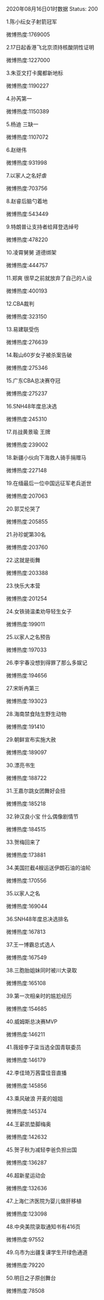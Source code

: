2020年08月16日01时数据
Status: 200

1.陈小纭女子射箭冠军

微博热度:1769005

2.17日起香港飞北京须持核酸阴性证明

微博热度:1227000

3.朱亚文打卡魔都新地标

微博热度:1190227

4.孙芮第一

微博热度:1150389

5.杨迪 三缺一

微博热度:1107072

6.赵继伟

微博热度:931998

7.以家人之名好虐

微博热度:703756

8.赵睿后脑勺着地

微博热度:543449

9.特朗普让支持者给拜登选绰号

微博热度:478220

10.凌霄舅舅 道德绑架

微博热度:444757

11.郑爽 很早之前就放弃了自己的人设

微博热度:400193

12.CBA裁判

微博热度:323150

13.易建联受伤

微博热度:276639

14.鞍山60岁女子被杀案告破

微博热度:275346

15.广东CBA总决赛夺冠

微博热度:275237

16.SNH48年度总决选

微博热度:245310

17.肖战黄景瑜 王牌

微博热度:239002

18.新疆小伙向下海救人骑手捐赠马

微博热度:227148

19.在缅最后一位中国远征军老兵逝世

微博热度:207063

20.郭艾伦哭了

微博热度:205855

21.孙珍妮第30名

微博热度:203760

22.这就是街舞

微博热度:203388

23.快乐大本营

微博热度:201254

24.女铁骑温柔劝导轻生女子

微博热度:199011

25.以家人之名预告

微博热度:197033

26.李宇春没想到得罪了那么多娱记

微博热度:194656

27.宋昕冉第三

微博热度:193023

28.海南禁食陆生野生动物

微博热度:191410

29.朝鲜宣布实施大赦

微博热度:189097

30.漂亮书生

微博热度:188722

31.王嘉尔跳女团舞好会扭

微博热度:185218

32.钟汉良小宝 什么偶像剧情节

微博热度:184515

33.贺梅回来了

微博热度:173881

34.美国拦截4艘运送伊朗石油的油轮

微博热度:170556

35.以家人之名

微博热度:169044

36.SNH48年度总决选排名

微博热度:167813

37.王一博霸总式选人

微博热度:167549

38.三胞胎姐妹同时被川大录取

微博热度:165108

39.第一次相亲时的尴尬经历

微博热度:154685

40.威姆斯总决赛MVP

微博热度:146211

41.薇娅李子柒当选全国青联委员

微博热度:146179

42.李佳琦万茜雷佳音直播

微博热度:145856

43.乘风破浪 开麦的姐姐

微博热度:145374

44.王薪凯垫脚梅奥

微博热度:142632

45.贺子秋为减轻李爸负担出国

微博热度:136287

46.超新星运动会

微博热度:132636

47.上海仁济医院为婴儿做肝移植

微博热度:123098

48.中央美院录取通知书有416页

微博热度:97552

49.乌市为出疆复课学生开绿色通道

微博热度:79220

50.明日之子原创舞台

微博热度:78508

